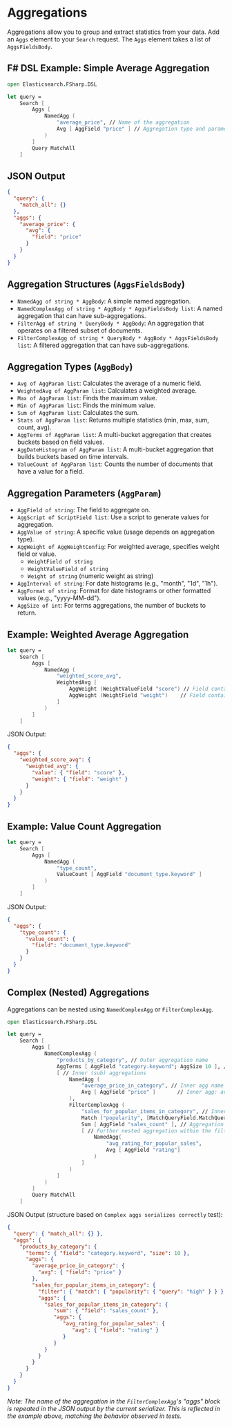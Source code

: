 # Aggregations

Aggregations allow you to group and extract statistics from your data. Add an `Aggs` element to your `Search` request. The `Aggs` element takes a list of `AggsFieldsBody`.

## F# DSL Example: Simple Average Aggregation

```fsharp
open Elasticsearch.FSharp.DSL

let query =
    Search [
        Aggs [
            NamedAgg (
                "average_price", // Name of the aggregation
                Avg [ AggField "price" ] // Aggregation type and parameters
            )
        ]
        Query MatchAll
    ]
```

## JSON Output

```json
{
  "query": {
    "match_all": {}
  },
  "aggs": {
    "average_price": {
      "avg": {
        "field": "price"
      }
    }
  }
}
```

## Aggregation Structures (`AggsFieldsBody`)

- `NamedAgg of string * AggBody`: A simple named aggregation.
- `NamedComplexAgg of string * AggBody * AggsFieldsBody list`: A named aggregation that can have sub-aggregations.
- `FilterAgg of string * QueryBody * AggBody`: An aggregation that operates on a filtered subset of documents.
- `FilterComplexAgg of string * QueryBody * AggBody * AggsFieldsBody list`: A filtered aggregation that can have sub-aggregations.

## Aggregation Types (`AggBody`)

- `Avg of AggParam list`: Calculates the average of a numeric field.
- `WeightedAvg of AggParam list`: Calculates a weighted average.
- `Max of AggParam list`: Finds the maximum value.
- `Min of AggParam list`: Finds the minimum value.
- `Sum of AggParam list`: Calculates the sum.
- `Stats of AggParam list`: Returns multiple statistics (min, max, sum, count, avg).
- `AggTerms of AggParam list`: A multi-bucket aggregation that creates buckets based on field values.
- `AggDateHistogram of AggParam list`: A multi-bucket aggregation that builds buckets based on time intervals.
- `ValueCount of AggParam list`: Counts the number of documents that have a value for a field.

## Aggregation Parameters (`AggParam`)

- `AggField of string`: The field to aggregate on.
- `AggScript of ScriptField list`: Use a script to generate values for aggregation.
- `AggValue of string`: A specific value (usage depends on aggregation type).
- `AggWeight of AggWeightConfig`: For weighted average, specifies weight field or value.
  - `WeightField of string`
  - `WeightValueField of string`
  - `Weight of string` (numeric weight as string)
- `AggInterval of string`: For date histograms (e.g., "month", "1d", "1h").
- `AggFormat of string`: Format for date histograms or other formatted values (e.g., "yyyy-MM-dd").
- `AggSize of int`: For terms aggregations, the number of buckets to return.

## Example: Weighted Average Aggregation

```fsharp
let query =
    Search [
        Aggs [
            NamedAgg (
                "weighted_score_avg",
                WeightedAvg [
                    AggWeight (WeightValueField "score") // Field containing the value
                    AggWeight (WeightField "weight")    // Field containing the weight
                ]
            )
        ]
    ]
```

JSON Output:
```json
{
  "aggs": {
    "weighted_score_avg": {
      "weighted_avg": {
        "value": { "field": "score" },
        "weight": { "field": "weight" }
      }
    }
  }
}
```

## Example: Value Count Aggregation

```fsharp
let query =
    Search [
        Aggs [
            NamedAgg (
                "type_count",
                ValueCount [ AggField "document_type.keyword" ]
            )
        ]
    ]
```

JSON Output:
```json
{
  "aggs": {
    "type_count": {
      "value_count": {
        "field": "document_type.keyword"
      }
    }
  }
}
```

## Complex (Nested) Aggregations

Aggregations can be nested using `NamedComplexAgg` or `FilterComplexAgg`.

```fsharp
open Elasticsearch.FSharp.DSL

let query =
    Search [
        Aggs [
            NamedComplexAgg (
                "products_by_category", // Outer aggregation name
                AggTerms [ AggField "category.keyword"; AggSize 10 ], // Outer aggregation: terms on category
                [ // Inner (sub) aggregations
                    NamedAgg (
                        "average_price_in_category", // Inner agg name
                        Avg [ AggField "price" ]       // Inner agg: average price
                    ),
                    FilterComplexAgg (
                        "sales_for_popular_items_in_category", // Inner filtered agg name
                        Match ("popularity", [MatchQueryField.MatchQuery "high"]), // Filter for this inner agg
                        Sum [ AggField "sales_count" ], // Aggregation (sum of sales)
                        [ // Further nested aggregation within the filtered one
                            NamedAgg(
                                "avg_rating_for_popular_sales",
                                Avg [ AggField "rating"]
                            )
                        ]
                    )
                ]
            )
        ]
        Query MatchAll
    ]
```

JSON Output (structure based on `Complex aggs serializes correctly` test):
```json
{
  "query": { "match_all": {} },
  "aggs": {
    "products_by_category": {
      "terms": { "field": "category.keyword", "size": 10 },
      "aggs": {
        "average_price_in_category": {
          "avg": { "field": "price" }
        },
        "sales_for_popular_items_in_category": {
          "filter": { "match": { "popularity": { "query": "high" } } },
          "aggs": {
            "sales_for_popular_items_in_category": { 
               "sum": { "field": "sales_count" },
               "aggs": {
                  "avg_rating_for_popular_sales": {
                     "avg": { "field": "rating" }
                  }
               }
            }
          }
        }
      }
    }
  }
}
```
*Note: The name of the aggregation in the `FilterComplexAgg`'s "aggs" block is repeated in the JSON output by the current serializer. This is reflected in the example above, matching the behavior observed in tests.*
